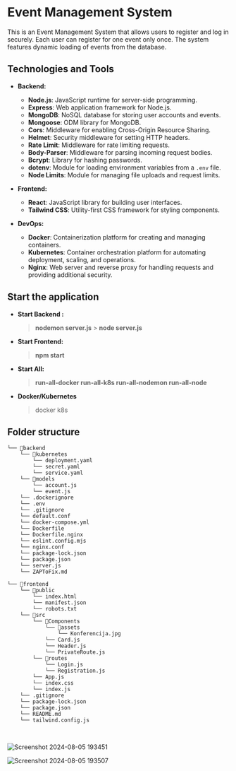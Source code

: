 # Event Management System

This is an Event Management System that allows users to register and log in securely. Each user can register for one event only once. The system features dynamic loading of events from the database.<br>

## Technologies and Tools

- **Backend:**

  - **Node.js**: JavaScript runtime for server-side programming.
  - **Express**: Web application framework for Node.js.
  - **MongoDB**: NoSQL database for storing user accounts and events.
  - **Mongoose**: ODM library for MongoDB.
  - **Cors**: Middleware for enabling Cross-Origin Resource Sharing.
  - **Helmet**: Security middleware for setting HTTP headers.
  - **Rate Limit**: Middleware for rate limiting requests.
  - **Body-Parser**: Middleware for parsing incoming request bodies.
  - **Bcrypt**: Library for hashing passwords.
  - **dotenv**: Module for loading environment variables from a `.env` file.
  - **Node Limits**: Module for managing file uploads and request limits.

- **Frontend:**
  - **React**: JavaScript library for building user interfaces.
  - **Tailwind CSS**: Utility-first CSS framework for styling components.
- **DevOps:**
  - **Docker**: Containerization platform for creating and managing containers.
  - **Kubernetes**: Container orchestration platform for automating deployment, scaling, and operations.
  - **Nginx**: Web server and reverse proxy for handling requests and providing additional security.

## Start the application

- **Start Backend :**

  > **nodemon server.js** > **node server.js**

- **Start Frontend:**

  > **npm start**

- **Start All:**

  > **run-all-docker
  > run-all-k8s
  > run-all-nodemon
  > run-all-node**

- **Docker/Kubernetes**

  > docker
  > k8s

## Folder structure

```
└── 📁backend
    └── 📁kubernetes
        └── deployment.yaml
        └── secret.yaml
        └── service.yaml
    └── 📁models
        └── account.js
        └── event.js
    └── .dockerignore
    └── .env
    └── .gitignore
    └── default.conf
    └── docker-compose.yml
    └── Dockerfile
    └── Dockerfile.nginx
    └── eslint.config.mjs
    └── nginx.conf
    └── package-lock.json
    └── package.json
    └── server.js
    └── ZAPToFix.md
```

```
└── 📁frontend
    └── 📁public
        └── index.html
        └── manifest.json
        └── robots.txt
    └── 📁src
        └── 📁Components
            └── 📁assets
                └── Konferencija.jpg
            └── Card.js
            └── Header.js
            └── PrivateRoute.js
        └── 📁routes
            └── Login.js
            └── Registration.js
        └── App.js
        └── index.css
        └── index.js
    └── .gitignore
    └── package-lock.json
    └── package.json
    └── README.md
    └── tailwind.config.js
```

<br>

![Screenshot 2024-08-05 193451](https://github.com/user-attachments/assets/4cc2faba-bf29-4f8a-8874-e4301c469e0c)

![Screenshot 2024-08-05 193507](https://github.com/user-attachments/assets/82cc4bef-1c9f-408b-807e-e6a3ed9607a3)
